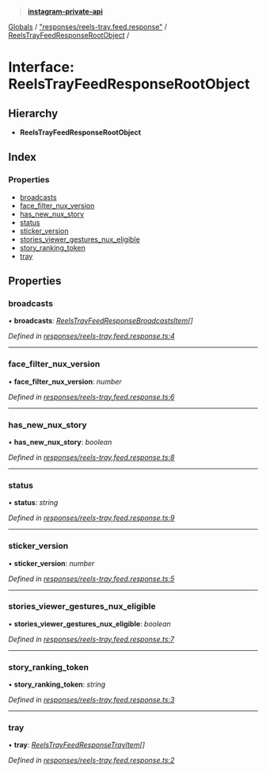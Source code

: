 > **[instagram-private-api](../README.md)**

[Globals](../globals.md) / ["responses/reels-tray.feed.response"](../modules/_responses_reels_tray_feed_response_.md) / [ReelsTrayFeedResponseRootObject](_responses_reels_tray_feed_response_.reelstrayfeedresponserootobject.md) /

# Interface: ReelsTrayFeedResponseRootObject

## Hierarchy

* **ReelsTrayFeedResponseRootObject**

## Index

### Properties

* [broadcasts](_responses_reels_tray_feed_response_.reelstrayfeedresponserootobject.md#broadcasts)
* [face_filter_nux_version](_responses_reels_tray_feed_response_.reelstrayfeedresponserootobject.md#face_filter_nux_version)
* [has_new_nux_story](_responses_reels_tray_feed_response_.reelstrayfeedresponserootobject.md#has_new_nux_story)
* [status](_responses_reels_tray_feed_response_.reelstrayfeedresponserootobject.md#status)
* [sticker_version](_responses_reels_tray_feed_response_.reelstrayfeedresponserootobject.md#sticker_version)
* [stories_viewer_gestures_nux_eligible](_responses_reels_tray_feed_response_.reelstrayfeedresponserootobject.md#stories_viewer_gestures_nux_eligible)
* [story_ranking_token](_responses_reels_tray_feed_response_.reelstrayfeedresponserootobject.md#story_ranking_token)
* [tray](_responses_reels_tray_feed_response_.reelstrayfeedresponserootobject.md#tray)

## Properties

###  broadcasts

• **broadcasts**: *[ReelsTrayFeedResponseBroadcastsItem](_responses_reels_tray_feed_response_.reelstrayfeedresponsebroadcastsitem.md)[]*

*Defined in [responses/reels-tray.feed.response.ts:4](https://github.com/Nerixyz/instagram-private-api/blob/e5037ee/src/responses/reels-tray.feed.response.ts#L4)*

___

###  face_filter_nux_version

• **face_filter_nux_version**: *number*

*Defined in [responses/reels-tray.feed.response.ts:6](https://github.com/Nerixyz/instagram-private-api/blob/e5037ee/src/responses/reels-tray.feed.response.ts#L6)*

___

###  has_new_nux_story

• **has_new_nux_story**: *boolean*

*Defined in [responses/reels-tray.feed.response.ts:8](https://github.com/Nerixyz/instagram-private-api/blob/e5037ee/src/responses/reels-tray.feed.response.ts#L8)*

___

###  status

• **status**: *string*

*Defined in [responses/reels-tray.feed.response.ts:9](https://github.com/Nerixyz/instagram-private-api/blob/e5037ee/src/responses/reels-tray.feed.response.ts#L9)*

___

###  sticker_version

• **sticker_version**: *number*

*Defined in [responses/reels-tray.feed.response.ts:5](https://github.com/Nerixyz/instagram-private-api/blob/e5037ee/src/responses/reels-tray.feed.response.ts#L5)*

___

###  stories_viewer_gestures_nux_eligible

• **stories_viewer_gestures_nux_eligible**: *boolean*

*Defined in [responses/reels-tray.feed.response.ts:7](https://github.com/Nerixyz/instagram-private-api/blob/e5037ee/src/responses/reels-tray.feed.response.ts#L7)*

___

###  story_ranking_token

• **story_ranking_token**: *string*

*Defined in [responses/reels-tray.feed.response.ts:3](https://github.com/Nerixyz/instagram-private-api/blob/e5037ee/src/responses/reels-tray.feed.response.ts#L3)*

___

###  tray

• **tray**: *[ReelsTrayFeedResponseTrayItem](_responses_reels_tray_feed_response_.reelstrayfeedresponsetrayitem.md)[]*

*Defined in [responses/reels-tray.feed.response.ts:2](https://github.com/Nerixyz/instagram-private-api/blob/e5037ee/src/responses/reels-tray.feed.response.ts#L2)*